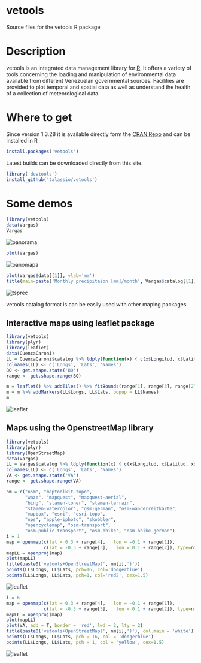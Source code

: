 vetools
=======

Source files for the vetools R package

Description
===========
vetools is an integrated data management library for [R](http://www.r-project.org/). 
It offers a variety of 
tools concerning the loading and manipulation of environmental 
data available from different Venezuelan governmental sources. 
Facilities are provided to plot temporal and spatial data as 
well as understand the health of a collection of meteorological data.

Where to get
============
Since version 1.3.28 it is available directly form the 
[CRAN Repo](http://cran.r-project.org/web/packages/vetools/index.html)
and can be installed in R
```R
install.packages('vetools')
```

Latest builds can be downloaded directly from this site.
```R
library('devtools')
install_github('talassio/vetools')
```

# Some demos

```R
library(vetools)
data(Vargas)
Vargas
```
![panorama](https://github.com/talassio/vetools/raw/master/demos/panorama.png)
```R
plot(Vargas)
```
![panomapa](https://github.com/talassio/vetools/raw/master/demos/panomapa.png)
```R
plot(Vargas$data[[1]], ylab='mm')
title(main=paste('Monthly precipitaion [mm]/month', Vargas$catalog[[1]]$Name)
```
![tsprec](https://github.com/talassio/vetools/raw/master/demos/tsprec.png)

vetools catalog format is can be easily used with other maping packages.

## Interactive maps using leaflet package
```R
library(vetools)
library(plyr)
library(leaflet)
data(CuencaCaroni)
LL = CuencaCaroni$catalog %>% ldply(function(x) { c(x$Longitud, x$Latitud, x$Name) } )
colnames(LL) <- c('Longs', 'Lats', 'Names')
BO <- get.shape.state('BO')
range <- get.shape.range(BO)

m = leaflet() %>% addTiles() %>% fitBounds(range[1], range[3], range[2], range[4])
m = m %>% addMarkers(LL$Longs, LL$Lats, popup = LL$Names)
m
```
![leaflet](https://github.com/talassio/vetools/raw/master/demos/leaflet.png)

## Maps using the OpenstreetMap library
```R
library(vetools)
library(plyr)
library(OpenStreetMap)
data(Vargas)
LL = Vargas$catalog %>% ldply(function(x) { c(x$Longitud, x$Latitud, x$Name) } )
colnames(LL) <- c('Longs', 'Lats', 'Names')
VA <- get.shape.state('VA')
range <- get.shape.range(VA)

nm = c("osm", "maptoolkit-topo",
       "waze", "mapquest", "mapquest-aerial",
       "bing", "stamen-toner", "stamen-terrain",
       "stamen-watercolor", "osm-german", "osm-wanderreitkarte",
       "mapbox", "esri", "esri-topo",
       "nps", "apple-iphoto", "skobbler",
       "opencyclemap", "osm-transport",
       "osm-public-transport", "osm-bbike", "osm-bbike-german")
i = 1
map = openmap(c(lat = 0.3 + range[4],   lon = -0.1 + range[1]),
              c(lat = -0.3 + range[3],   lon = 0.1 + range[2]), type=nm[i])
mapLL = openproj(map)
plot(mapLL)
title(paste0('vetools+OpenStreetMap(', nm[i],')'))
points(LL$Longs, LL$Lats, pch=16, col='dodgerblue')
points(LL$Longs, LL$Lats, pch=1, col='red2', cex=1.5)
```
![leaflet](https://github.com/talassio/vetools/raw/master/demos/osm-osm.png)
```R
i = 6
map = openmap(c(lat = 0.3 + range[4],   lon = -0.1 + range[1]),
              c(lat = -0.3 + range[3],   lon = 0.1 + range[2]), type=nm[i])
mapLL = openproj(map)
plot(mapLL)
plot(VA, add = T, border = 'red', lwd = 2, lty = 2)
title(paste0('vetools+OpenStreetMap(', nm[i],')'), col.main = 'white')
points(LL$Longs, LL$Lats, pch = 16, col = 'dodgerblue')
points(LL$Longs, LL$Lats, pch = 1, col = 'yellow', cex=1.5)
```
![leaflet](https://github.com/talassio/vetools/raw/master/demos/osm-bin.png)

